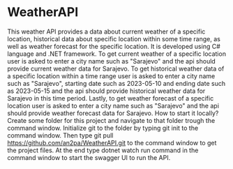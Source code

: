 # WeatherAPI
This weather API provides a data about current weather of a specific location, historical data about specific location within some time range, as well as weather forecast for the specific location. It is developed using C# language and .NET framework. To get current weather of a specific location user is asked to enter a city name such as "Sarajevo" and the api should provide current weather data for Sarajevo. To get historical weather data of a specific location within a time range user is asked to enter a city name such as "Sarajevo", starting date such as 2023-05-10 and ending date such as 2023-05-15 and the api should provide historical  weather data for Sarajevo in this time period. Lastly, to get weather forecast of a specific location user is asked to enter a city name such as "Sarajevo" and the api should provide weather forecast data for Sarajevo.
How to start it locally?
Create some folder for this project and navigate to that folder trough the command window. Initialize git to the folder by typing git init to the command window. Then type git pull https://github.com/an2pa/WeatherAPI.git to the command window to get the project files. At the end type dotnet watch run command in the command window to start the swagger UI to run the API.
